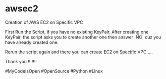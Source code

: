 # awsec2
Creation of AWS EC2 on Specific VPC

First Run the Script, if you have no existing KeyPair. After creating one KeyPair, the script asks you to create another one then answer 'NO' cuz you have already 
created one.

Rerun the script again and there you can create EC2 on Specific VPC ....

Thank you !!!!!!!

#MyCodeIsOpen
#OpenSource
#Python
#Linux
